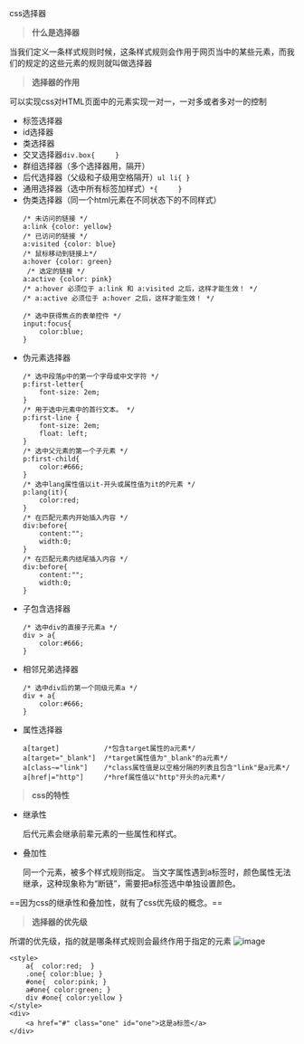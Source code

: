 css选择器
> **什么是选择器**

当我们定义一条样式规则时候，这条样式规则会作用于网页当中的某些元素，而我们的规定的这些元素的规则就叫做选择器

> **选择器的作用**

可以实现css对HTML页面中的元素实现一对一，一对多或者多对一的控制
- 标签选择器
- id选择器
- 类选择器
- 交叉选择器`div.box{     }`
- 群组选择器（多个选择器用，隔开）
- 后代选择器（父级和子级用空格隔开）`ul li{ }`
- 通用选择器（选中所有标签加样式）`*{     }`
- 伪类选择器（同一个html元素在不同状态下的不同样式）
    ```
    /* 未访问的链接 */
    a:link {color: yellow}
    /* 已访问的链接 */
    a:visited {color: blue}
    /* 鼠标移动到链接上*/
    a:hover {color: green}
     /* 选定的链接 */
    a:active {color: pink}
    /* a:hover 必须位于 a:link 和 a:visited 之后，这样才能生效！ */
    /* a:active 必须位于 a:hover 之后，这样才能生效！ */

    /* 选中获得焦点的表单控件 */
    input:focus{
        color:blue;
    }
    ```
- 伪元素选择器
    ```
    /* 选中段落p中的第一个字母或中文字符 */
    p:first-letter{
        font-size: 2em;
    }
    /* 用于选中元素中的首行文本。 */
    p:first-line {
        font-size: 2em;
        float: left;
    }
    /* 选中父元素的第一个子元素 */
    p:first-child{
        color:#666;
    }
    /* 选中lang属性值以it-开头或属性值为it的P元素 */
    p:lang(it){
        color:red;
    }
    /* 在匹配元素内开始插入内容 */
    div:before{
        content:"";
        width:0;
    }
    /* 在匹配元素内结尾插入内容 */
    div:before{
        content:"";
        width:0;
    }
    ```
- 子包含选择器
    ```
    /* 选中div的直接子元素a */
    div > a{
        color:#666;
    }
    ```
- 相邻兄弟选择器
    ```
    /* 选中div后的第一个同级元素a */
    div + a{
        color:#666;
    }
    ```
- 属性选择器
    ```
    a[target]           /*包含target属性的a元素*/
    a[target="_blank"]  /*target属性值为"_blank"的a元素*/
    a[class~="link"]    /*class属性值是以空格分隔的列表且包含"link"是a元素*/
    a[href|="http"]     /*href属性值以"http"开头的a元素*/
    ```
> **css的特性**
- 继承性

    后代元素会继承前辈元素的一些属性和样式。
- 叠加性

    同一个元素，被多个样式规则指定。
    当文字属性遇到a标签时，颜色属性无法继承，这种现象称为“断链”，需要把a标签选中单独设置颜色。

==因为css的继承性和叠加性，就有了css优先级的概念。==
> **选择器的优先级**

 所谓的优先级，指的就是哪条样式规则会最终作用于指定的元素
![image](http://note.youdao.com/yws/api/personal/file/A45FBDAAAF9F43FEBDA660135ACE7E4C?method=download&shareKey=83ed9c912d40a0c974b4fa894a721228)
```
<style>
    a{  color:red;  }
    .one{ color:blue; }
    #one{  color:pink; }
    a#one{ color:green; }
    div #one{ color:yellow }
</style>
<div>
    <a href="#" class="one" id="one">这是a标签</a>
</div>
 ```
